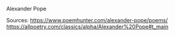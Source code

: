 Alexander Pope 	

Sources:
https://www.poemhunter.com/alexander-pope/poems/	
https://allpoetry.com/classics/alpha/Alexander%20Pope#t_main

